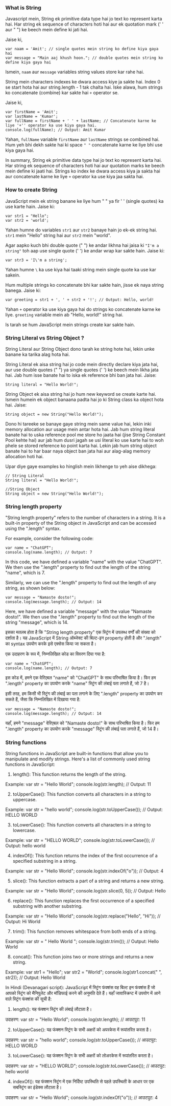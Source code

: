 ### What is String

Javascript mein, String ek primitive data type hai jo text ko represent karta hai. Har string ek sequence of characters hoti hai aur ek quotation mark (' ' aur " ") ke beech mein define ki jati hai.

Jaise ki,

```
var naam = 'Amit'; // single quotes mein string ko define kiya gaya hai
var message = "Main aaj khush hoon."; // double quotes mein string ko define kiya gaya hai
```

Ismein, `naam` aur `message` variables string values store kar rahe hai.

String mein characters indexes ke dwara access kiye ja sakte hai. Index 0 se start hota hai aur string.length - 1 tak chalta hai. Iske alawa, hum strings ko concatenate (combine) kar sakte hai `+` operator se.

Jaise ki,

```
var firstName = 'Amit';
var lastName = 'Kumar';
var fullName = firstName + ' ' + lastName; // Concatenate karne ke liye '+'' operator ka use kiya gaya hai.
console.log(fullName); // Output: Amit Kumar
```

Yahan, `fullName` variable `firstName` aur `lastName` strings se combined hai. Hum yeh bhi dekh sakte hai ki space `" "` concatenate karne ke liye bhi use kiya gaya hai.

In summary, String ek primitive data type hai jo text ko represent karta hai. Har string ek sequence of characters hoti hai aur quotation marks ke beech mein define ki jaati hai. Strings ko index ke dwara access kiya ja sakta hai aur concatenate karne ke liye `+` operator ka use kiya jaa sakta hai.

### How to create String

JavaScript mein ek string banane ke liye hum " " ya fir ' ' (single quotes) ka use karte hain. Jaise ki:

```
var str1 = "Hello";
var str2 = 'world';
```

Yahan humne do variables `str1` aur `str2` banaye hain jo ek-ek string hai. `str1` mein "Hello" string hai aur `str2` mein "world".

Agar aapko kuch bhi double quote (" ") ke andar likhna hai jaisa ki `"I'm a string"` toh aap use single quote (' ') ke andar wrap kar sakte hain. Jaise ki:

```
var str3 = 'I\'m a string';
```

Yahan humne `\` ka use kiya hai taaki string mein single quote ka use kar sakein.

Hum multiple strings ko concatenate bhi kar sakte hain, jisse ek naya string banega. Jaise ki:

```
var greeting = str1 + ', ' + str2 + '!'; // Output: Hello, world!
```

Yahan `+` operator ka use kiya gaya hai do strings ko concatenate karne ke liye. `greeting` variable mein ab "Hello, world!" string hai.

Is tarah se hum JavaScript mein strings create kar sakte hain.

### String Literal vs String Object ?

String Literal aur String Object dono tarah ke string hote hai, lekin unke banane ka tarika alag hota hai.

String Literal ek aisa string hai jo code mein directly declare kiya jata hai, aur use double quotes (" ") ya single quotes (' ') ke beech mein likha jata hai. Jab hum isse banate hai to iska ek reference bhi ban jata hai. Jaise:

```
String literal = "Hello World!";
```

String Object ek aisa string hai jo hum new keyword se create karte hai. Ismein humein ek object banaana padta hai jo ki String class ka object hota hai. Jaise:

```
String object = new String("Hello World!");
```

Dono hi tareeke se banaye gaye string mein same value hai, lekin inki memory allocation aur usage mein antar hota hai. Jab hum string literal banate hai to uska reference pool me store ho jaata hai (jise String Constant Pool kehte hai) aur jab hum dusri jagah se usi literal ko use karte hai to woh phele se stored reference ko point karta hai. Lekin jab hum string object banate hai to har baar naya object ban jata hai aur alag-alag memory allocation hoti hai.

Upar diye gaye examples ko hinglish mein likhenge to yeh aise dikhega:

```
// String Literal
String literal = "Hello World!";

//String Object
String object = new String("Hello World!");
```

### String length property

"String length property" refers to the number of characters in a string. It is a built-in property of the String object in JavaScript and can be accessed using the ".length" syntax.

For example, consider the following code:

```
var name = "ChatGPT";
console.log(name.length); // Output: 7
```

In this code, we have defined a variable "name" with the value "ChatGPT". We then use the ".length" property to find out the length of the string "name", which is 7.

Similarly, we can use the ".length" property to find out the length of any string, as shown below:

```
var message = "Namaste dosto!";
console.log(message.length); // Output: 14
```

Here, we have defined a variable "message" with the value "Namaste dosto!". We then use the ".length" property to find out the length of the string "message", which is 14.

इसका मतलब होता है कि "String length property" एक स्ट्रिंग में उपलब्ध वर्णों की संख्या को दर्शाता है। यह JavaScript में String ऑब्जेक्ट की बिल्ट-इन property होती है और ".length" का syntax उपयोग करके इसे एक्सेस किया जा सकता है।

एक उदाहरण के रूप में, निम्नलिखित कोड का विवरण दिया गया है:

```
var name = "ChatGPT";
console.log(name.length); // Output: 7
```

इस कोड में, हमने एक वेरिएबल "name" को "ChatGPT" के साथ परिभाषित किया है। फिर हम ".length" property का उपयोग करके "name" स्ट्रिंग की लंबाई पता लगाते हैं, जो 7 है।

इसी तरह, हम किसी भी स्ट्रिंग की लंबाई का पता लगाने के लिए ".length" property का उपयोग कर सकते हैं, जैसा कि निम्नलिखित में दिखाया गया है:

```
var message = "Namaste dosto!";
console.log(message.length); // Output: 14
```

यहाँ, हमने "message" वेरिएबल को "Namaste dosto!" के साथ परिभाषित किया है। फिर हम ".length" property का उपयोग करके "message" स्ट्रिंग की लंबाई पता लगाते हैं, जो 14 है।

### String functions

String functions in JavaScript are built-in functions that allow you to manipulate and modify strings. Here's a list of commonly used string functions in JavaScript:

1. length(): This function returns the length of the string.

Example:
var str = "Hello World";
console.log(str.length); // Output: 11

2. toUpperCase(): This function converts all characters in a string to uppercase.

Example:
var str = "hello world";
console.log(str.toUpperCase()); // Output: HELLO WORLD

3. toLowerCase(): This function converts all characters in a string to lowercase.

Example:
var str = "HELLO WORLD";
console.log(str.toLowerCase()); // Output: hello world

4. indexOf(): This function returns the index of the first occurrence of a specified substring in a string.

Example:
var str = "Hello World";
console.log(str.indexOf("o")); // Output: 4

5. slice(): This function extracts a part of a string and returns a new string.

Example:
var str = "Hello World";
console.log(str.slice(0, 5)); // Output: Hello

6. replace(): This function replaces the first occurrence of a specified substring with another substring.

Example:
var str = "Hello World";
console.log(str.replace("Hello", "Hi")); // Output: Hi World

7. trim(): This function removes whitespace from both ends of a string.

Example:
var str = " Hello World ";
console.log(str.trim()); // Output: Hello World

8. concat(): This function joins two or more strings and returns a new string.

Example:
var str1 = "Hello";
var str2 = "World";
console.log(str1.concat(" ", str2)); // Output: Hello World

In Hindi (Devanagari script):
JavaScript में स्ट्रिंग फंक्शंस वह बिल्ट इन फंक्शंस हैं जो आपको स्ट्रिंग को मैनिपुलेट और मॉडिफाई करने की अनुमति देते हैं। यहाँ जावास्क्रिप्ट में उपयोग में आने वाले स्ट्रिंग फंक्शंस की सूची है:

1. length(): यह फंक्शन स्ट्रिंग की लंबाई लौटाता है।

उदाहरण:
var str = "Hello World";
console.log(str.length); // आउटपुट: 11

2. toUpperCase(): यह फंक्शन स्ट्रिंग के सभी अक्षरों को अपरकेस में रूपांतरित करता है।

उदाहरण:
var str = "hello world";
console.log(str.toUpperCase()); // आउटपुट: HELLO WORLD

3. toLowerCase(): यह फंक्शन स्ट्रिंग के सभी अक्षरों को लोअरकेस में रूपांतरित करता है।

उदाहरण:
var str = "HELLO WORLD";
console.log(str.toLowerCase()); // आउटपुट: hello world

4. indexOf(): यह फंक्शन स्ट्रिंग में एक निर्दिष्ट उपस्थिति से पहले उपस्थिती के आधार पर एक सबस्ट्रिंग का इंडेक्स लौटाता है।

उदाहरण:
var str = "Hello World";
console.log(str.indexOf("o")); // आउटपुट: 4
